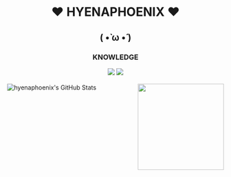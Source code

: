 <body>
<h1 align="center">❤ HYENAPHOENIX ❤</h1>
  <h2 align="center">( •̀ ω •́ )</h2>
<div>
<h3 align="center">KNOWLEDGE</h3>
</div>
<div>
<p align="center"><img src="https://img.shields.io/badge/Python-3776AB?style=for-the-badge&logo=python&logoColor=white"/> <img src="https://img.shields.io/badge/C%2B%2B-00599C?style=for-the-badge&logo=c%2B%2B&logoColor=white"/>
<br>
<br>
<img src="https://media1.giphy.com/media/H4DjXQXamtTiIuCcRU/giphy.gif" align="right" height="200" width="200">
<img align="left" alt="hyenaphoenix's GitHub Stats" src="https://github-readme-stats.vercel.app/api?username=hyenaphoenix&show_icons=true&hide_border=true&theme=nightowl&custom_title=HYENAPHOENIX'S STATS"/>
</div>
</body>
